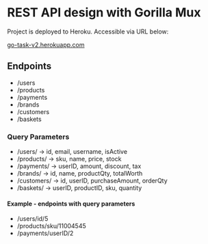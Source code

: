 # REST API design with Gorilla Mux
Project is deployed to Heroku. Accessible via URL below:

[go-task-v2.herokuapp.com](https://go-task-v1.herokuapp.com/)
## Endpoints

- /users
- /products
- /payments
- /brands
- /customers
- /baskets

### Query Parameters

- /users/ -> id, email, username, isActive
- /products/ -> sku, name, price, stock
- /payments/ -> userID, amount, discount, tax
- /brands/ -> id, name, productQty, totalWorth
- /customers/ -> id, userID, purchaseAmount, orderQty
- /baskets/ -> userID, productID, sku, quantity

#### Example - endpoints with query parameters

- /users/id/5
- /products/sku/11004545
- /payments/userID/2
